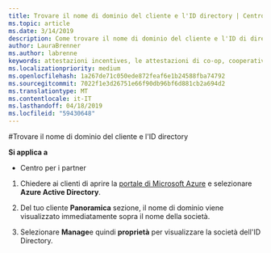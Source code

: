 ```yaml
---
title: Trovare il nome di dominio del cliente e l'ID directory | Centro per i partner
ms.topic: article
ms.date: 3/14/2019
description: Come trovare il nome di dominio del cliente e l'ID di directory durante l'invio di un'attestazione
author: LauraBrenner
ms.author: labrenne
keywords: attestazioni incentives, le attestazioni di co-op, cooperativa fondi, OSA, ISV, associazione dei ricavi, il nome del dominio ID directory
ms.localizationpriority: medium
ms.openlocfilehash: 1a267de71c050ede872feaf6e1b24588fba74792
ms.sourcegitcommit: 7022f1e3d26751e66f90db96bf6d881cb2a694d2
ms.translationtype: MT
ms.contentlocale: it-IT
ms.lasthandoff: 04/18/2019
ms.locfileid: "59430648"
---
```

#<a name="find-your-customers-domain-name-and-directory-id"></a>Trovare il nome di dominio del cliente e l'ID directory

**Si applica a**

-  Centro per i partner

1.  Chiedere ai clienti di aprire la [portale di Microsoft Azure](https://ms.portal.azure.com/#home) e selezionare **Azure Active Directory**. 

2.  Del tuo cliente **Panoramica** sezione, il nome di dominio viene visualizzato immediatamente sopra il nome della società.  

3.  Selezionare **Manage**e quindi **proprietà** per visualizzare la società dell'ID Directory.
